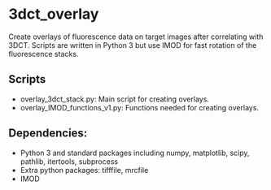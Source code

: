 # 3dct_overlay

Create overlays of fluorescence data on target images after correlating with 3DCT. Scripts are written in Python 3 but use IMOD for fast rotation of the fluorescence stacks.

## Scripts

* overlay_3dct_stack.py: Main script for creating overlays.
* overlay_IMOD_functions_v1.py: Functions needed for creating overlays.

## Dependencies:

* Python 3 and standard packages including numpy, matplotlib, scipy, pathlib, itertools, subprocess
* Extra python packages: tifffile, mrcfile
* IMOD
